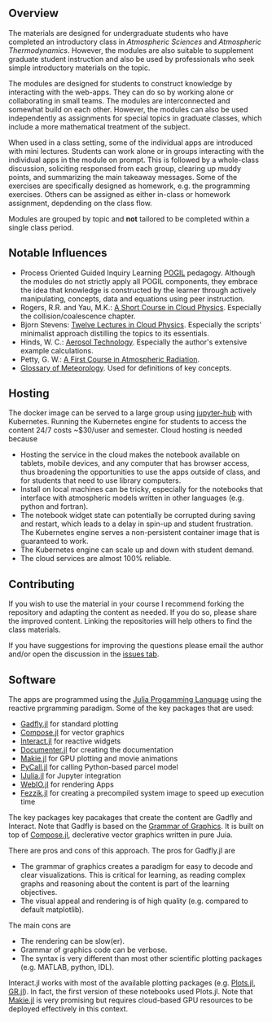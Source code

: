 ## Overview
The materials are designed for undergraduate students who have completed an introductory class in *Atmospheric Sciences* and *Atmospheric Thermodynamics*. However, the modules are also suitable to supplement graduate student instruction and also be used by professionals who seek simple introductory materials on the topic.

The modules are designed for students to construct knowledge by interacting with the web-apps. They can do so by working alone or collaborating in small teams. The modules are interconnected and somewhat build on each other. However, the modules can also be used independently as assignments for special topics in graduate classes, which include a more mathematical treatment of the subject.

When used in a class setting, some of the individual apps are introduced with mini lectures. Students can work alone or in groups interacting with the individual apps in the module on prompt. This is followed by a whole-class discussion, soliciting responsed from each group, clearing up muddy points, and summarizing the main takeaway messages. Some of the exercises are specifically designed as homework, e.g. the programming exercises. Others can be assigned as either in-class or homework assignment, depdending on the class flow. 

Modules are grouped by topic and **not** tailored to be completed within a single class period.

## Notable Influences
* Process Oriented Guided Inquiry Learning [POGIL](https://pogil.org/) pedagogy. Although the modules do not strictly apply all POGIL components, they embrace the idea that knowledge is constructed by the learner through actively manipulating, concepts, data and equations using peer instruction. 
* Rogers, R.R. and Yau, M.K.: [A Short Course in Cloud Physics](https://www.amazon.com/s?k=A+Short+Course+in+Cloud+Physics&i=stripbooks-intl-ship&ref=nb_sb_noss). Especially the collision/coalescence chapter.
* Bjorn Stevens: [Twelve Lectures in Cloud Physics](https://www.mpimet.mpg.de/fileadmin/staff/stevensbjorn/teaching/skript-5.pdf). Especially the scripts' minimalist approach distilling the topics to its essentials.
* Hinds, W. C.: [Aerosol Technology](https://www.amazon.com/Aerosol-Technology-Properties-Measurement-Particles/dp/0471194107). Especially the author's extensive example calculations.
* Petty, G. W.: [A First Course in Atmospheric Radiation](https://sundogpublishingstore.myshopify.com/products/a-first-course-in-atmospheric-radiation-g-w-petty). 
* [Glossary of Meteorology](http://glossary.ametsoc.org/wiki/Main_Page). Used for definitions of key concepts.

## Hosting
The docker image can be served to a large group using [jupyter-hub](https://zero-to-jupyterhub.readthedocs.io/en/latest/index.html) with Kubernetes. Running the Kubernetes engine for students to access the content 24/7 costs ~\$30/user and semester. Cloud hosting is needed because 

* Hosting the service in the cloud makes the notebook available on tablets, mobile devices, and any computer that has browser access, thus broadening the opportunities to use the apps outside of class, and for students that need to use library computers.
* Install on local machines can be tricky, especially for the notebooks that interface with atmospheric models written in other languages (e.g. python and fortran). 
* The notebook widget state can potentially be corrupted during saving and restart, which leads to a delay in spin-up and student frustration. The Kubernetes engine serves a non-persistent container image that is guaranteed to work.
* The Kubernetes engine can scale up and down with student demand.
* The cloud services are almost 100% reliable.
 
## Contributing
If you wish to use the material in your course I recommend forking the repository and adapting the content as needed. If you do so, please share the improved content. Linking the repositories will help others to find the class materials.

If you have suggestions for improving the questions please email the author and/or open the discussion in the [issues tab](https://github.com/mdpetters/Atmospheric-Physics-Notebooks/issues).

## Software
The apps are programmed using the [Julia Progamming Language](https://julialang.org/) using the reactive prgramming paradigm. Some of the key packages that are used:

* [Gadfly.jl](http://gadflyjl.org/stable/) for standard plotting
* [Compose.jl](https://giovineitalia.github.io/Compose.jl/latest/) for vector graphics
* [Interact.jl](https://juliagizmos.github.io/Interact.jl/stable/) for reactive widgets
* [Documenter.jl](https://juliadocs.github.io/Documenter.jl/stable/) for creating the documentation
* [Makie.jl](http://makie.juliaplots.org/stable/) for GPU plotting and movie animations
* [PyCall.jl](https://github.com/JuliaPy/PyCall.jl) for calling Python-based parcel model
* [IJulia.jl](https://github.com/JuliaLang/IJulia.jl) for Jupyter integration
* [WebIO.jl](https://github.com/JuliaGizmos/WebIO.jl) for rendering Apps
* [Fezzik.jl](https://github.com/TsurHerman/Fezzik) for creating a precompiled system image to speed up execution time

The key packages key pacakages that create the content are Gadfly and Interact.  Note that Gadfly is based on the [Grammar of Graphics](https://www.amazon.com/Grammar-Graphics-Statistics-Computing/dp/0387245448). It is built on top of [Compose.jl](https://giovineitalia.github.io/Compose.jl/stable/), declerative vector graphics written in pure Juia. 

There are pros and cons of this approach. The pros for Gadfly.jl are

* The grammar of graphics creates a paradigm for easy to decode and clear visualizations. This is critical for learning, as reading complex graphs and reasoning about the content is part of the learning objectives.
* The visual appeal and rendering is of high quality (e.g. compared to default matplotlib). 

The main cons are 
* The rendering can be slow(er).
* Grammar of graphics code can be verbose.
* The syntax is very different than most other scientific plotting packages (e.g. MATLAB, python, IDL).

Interact.jl works with most of the available plotting packages (e.g. [Plots.jl](http://docs.juliaplots.org/latest/), [GR.jl](https://github.com/jheinen/GR.jl)). In fact, the
first version of these notebooks used Plots.jl. Note that [Makie.jl](http://makie.juliaplots.org/stable/) is very promising but requires cloud-based GPU resources to be deployed effectively in this context.